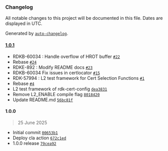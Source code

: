 ### Changelog

All notable changes to this project will be documented in this file. Dates are displayed in UTC.

Generated by [`auto-changelog`](https://github.com/CookPete/auto-changelog).

#### [1.0.1](https://github.com/rdkcentral/rdk-cert-config/compare/1.0.0...1.0.1)

- RDKB-60034 : Handle overflow of HROT buffer  [`#22`](https://github.com/rdkcentral/rdk-cert-config/pull/22)
- Rebase [`#24`](https://github.com/rdkcentral/rdk-cert-config/pull/24)
- RDKE-892 : Modify README docs  [`#23`](https://github.com/rdkcentral/rdk-cert-config/pull/23)
- RDKB-60034  Fix issues in certlocator [`#15`](https://github.com/rdkcentral/rdk-cert-config/pull/15)
- RDK-57994 : L2 test framework for Cert Selection Functions [`#1`](https://github.com/rdkcentral/rdk-cert-config/pull/1)
- Rebase [`#4`](https://github.com/rdkcentral/rdk-cert-config/pull/4)
- L2 test framework of rdk-cert-config [`dea3831`](https://github.com/rdkcentral/rdk-cert-config/commit/dea3831f7fd9a0efd4c1697dd0d6b199d8064e57)
- Remove L2_ENABLE compile flag [`8018420`](https://github.com/rdkcentral/rdk-cert-config/commit/801842053f73c39c141fc338790392cc240f9f33)
- Update README.md [`56bc81f`](https://github.com/rdkcentral/rdk-cert-config/commit/56bc81fa4f7cf695d4dbd8e3cff9e9c6531ab84c)

#### 1.0.0

> 25 June 2025

- Initial commit [`00653b1`](https://github.com/rdkcentral/rdk-cert-config/commit/00653b1f2f798f9c8fdc91e9a6e08448572813c5)
- Deploy cla action [`672c1ed`](https://github.com/rdkcentral/rdk-cert-config/commit/672c1edf43a79cc786a492b8f3e16b0945917123)
- 1.0.0 release [`79cea92`](https://github.com/rdkcentral/rdk-cert-config/commit/79cea92919d2752e1c214221d720e8d2efa83277)
